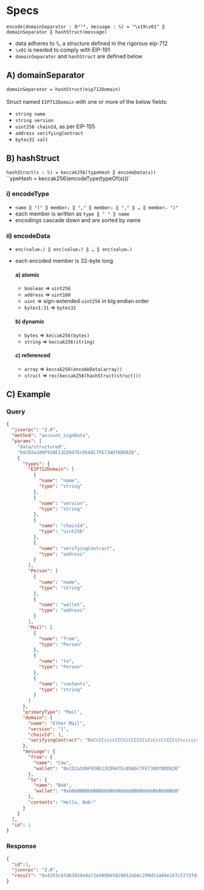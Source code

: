 # Specs
`encode(domainSeparator : 𝔹²⁵⁶, message : 𝕊) = "\x19\x01" ‖ domainSeparator ‖ hashStruct(message)`  
- data adheres to 𝕊, a structure defined in the rigorous eip-712
- `\x01` is needed to comply with EIP-191
- `domainSeparator` and `hashStruct` are defined below

## A) domainSeparator
`domainSeparator = hashStruct(eip712Domain)`
<br/>
<br/>
Struct named `EIP712Domain` with one or more of the below fields:

- `string name`
- `string version`
- `uint256 chainId`, as per EIP-155
- `address verifyingContract`
- `bytes32 salt`

## B) hashStruct
`hashStruct(s : 𝕊) = keccak256(typeHash ‖ encodeData(s))`
<br/>
``ypeHash = keccak256(encodeType(typeOf(s)))`

### i) encodeType
- `name ‖ "(" ‖ member₁ ‖ "," ‖ member₂ ‖ "," ‖ … ‖ memberₙ ")"`
- each member is written as `type ‖ " " ‖ name`
- encodings cascade down and are sorted by name

### ii) encodeData
- `enc(value₁) ‖ enc(value₂) ‖ … ‖ enc(valueₙ)`
- each encoded member is 32-byte long

    #### a) atomic

    - `boolean`     => `uint256`
    - `address`     => `uint160`
    - `uint`        => sign-extended `uint256` in big endian order
    - `bytes1:31`   => `bytes32` 

    #### b) dynamic

    - `bytes`       => `keccak256(bytes)`
    - `string`      => `keccak256(string)`

    #### c) referenced

    - `array`       => `keccak256(encodeData(array))`
    - `struct`      => `rec(keccak256(hashStruct(struct)))`

## C) Example
### Query
```json
{
  "jsonrpc": "2.0",
  "method": "account_signData",
  "params": [
  	"data/structured",
    "0xCD2a3d9F938E13CD947Ec05AbC7FE734Df8DD826",
    {
      "types": {
        "EIP712Domain": [
          {
            "name": "name",
            "type": "string"
          },
          {
            "name": "version",
            "type": "string"
          },
          {
            "name": "chainId",
            "type": "uint256"
          },
          {
            "name": "verifyingContract",
            "type": "address"
          }
        ],
        "Person": [
          {
            "name": "name",
            "type": "string"
          },
          {
            "name": "wallet",
            "type": "address"
          }
        ],
        "Mail": [
          {
            "name": "from",
            "type": "Person"
          },
          {
            "name": "to",
            "type": "Person"
          },
          {
            "name": "contents",
            "type": "string"
          }
        ]
      },
      "primaryType": "Mail",
      "domain": {
        "name": "Ether Mail",
        "version": "1",
        "chainId": 1,
        "verifyingContract": "0xCcCCccccCCCCcCCCCCCcCcCccCcCCCcCcccccccC"
      },
      "message": {
        "from": {
          "name": "Cow",
          "wallet": "0xCD2a3d9F938E13CD947Ec05AbC7FE734Df8DD826"
        },
        "to": {
          "name": "Bob",
          "wallet": "0xbBbBBBBbbBBBbbbBbbBbbbbBBbBbbbbBbBbbBBbB"
        },
        "contents": "Hello, Bob!"
      }
    }
  ],
  "id": 1
}
```

### Response
```json
{
  "id":1,
  "jsonrpc": "2.0",
  "result": "0x4355c47d63924e8a72e509b65029052eb6c299d53a04e167c5775fd466751c9d07299936d304c153f6443dfa05f40ff007d72911b6f72307f996231605b915621c"
}
```